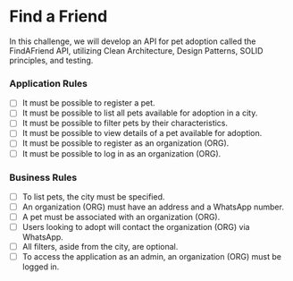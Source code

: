 # Find a Friend

In this challenge, we will develop an API for pet adoption called the FindAFriend API, utilizing Clean Architecture, Design Patterns, SOLID principles, and testing.

### Application Rules

- [ ] It must be possible to register a pet.
- [ ] It must be possible to list all pets available for adoption in a city.
- [ ] It must be possible to filter pets by their characteristics.
- [ ] It must be possible to view details of a pet available for adoption.
- [ ] It must be possible to register as an organization (ORG).
- [ ] It must be possible to log in as an organization (ORG).

### Business Rules

- [ ] To list pets, the city must be specified.
- [ ] An organization (ORG) must have an address and a WhatsApp number.
- [ ] A pet must be associated with an organization (ORG).
- [ ] Users looking to adopt will contact the organization (ORG) via WhatsApp.
- [ ] All filters, aside from the city, are optional.
- [ ] To access the application as an admin, an organization (ORG) must be logged in.
